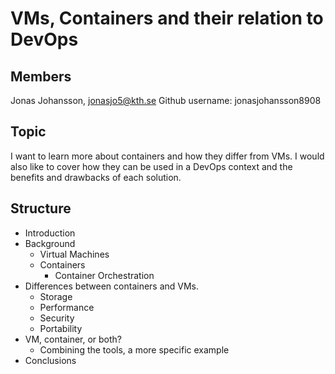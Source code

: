 # VMs, Containers and their relation to DevOps

## Members

Jonas Johansson, jonasjo5@kth.se
Github username: jonasjohansson8908

## Topic

I want to learn more about containers and how they differ from VMs. 
I would also like to cover how they can be used in a DevOps context and the
benefits and drawbacks of each solution.

## Structure

- Introduction
- Background
	- Virtual Machines
	- Containers
		- Container Orchestration
- Differences between containers and VMs.
	- Storage
	- Performance
	- Security
	- Portability
- VM, container, or both?
	- Combining the tools, a more specific example
- Conclusions
